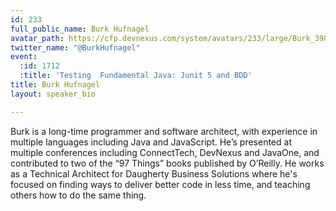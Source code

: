 ```yaml
---
id: 233
full_public_name: Burk Hufnagel
avatar_path: https://cfp.devnexus.com/system/avatars/233/large/Burk_390x390.png?1510112445
twitter_name: "@BurkHufnagel"
event:
  :id: 1712
  :title: 'Testing  Fundamental Java: Junit 5 and BDD'
title: Burk Hufnagel
layout: speaker_bio

---
```

Burk is a long-time programmer and software architect, with experience in multiple languages including Java and JavaScript. He’s presented at multiple conferences including ConnectTech, DevNexus and JavaOne, and contributed to two of the “97 Things” books published by O’Reilly. He works as a Technical Architect for Daugherty Business Solutions where he's focused on finding ways to deliver better code in less time, and teaching others how to do the same thing.